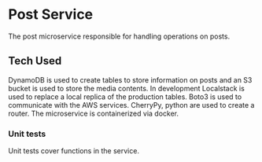 # Post Service
The post microservice responsible for handling operations on posts.

## Tech Used
DynamoDB is used to create tables to store information on posts and an S3 bucket is used to store the media contents. In development Localstack is used to replace a local replica of the production tables. Boto3 is used to communicate with the AWS services. CherryPy, python are used to create a router. The microservice is containerized via docker.

### Unit tests
Unit tests cover functions in the service.
